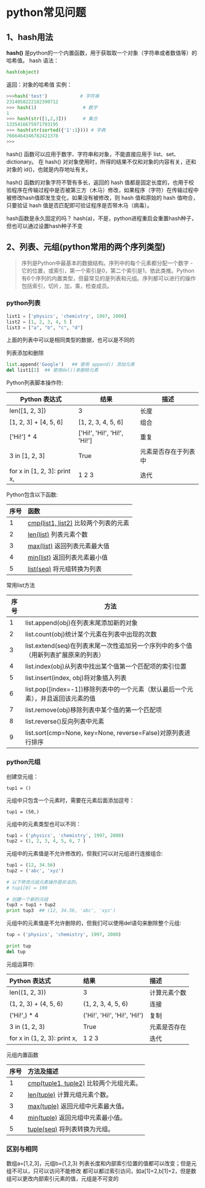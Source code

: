 # python常见问题

## 1、hash用法
**hash()** 是python的一个内置函数，用于获取取一个对象（字符串或者数值等）的哈希值。
hash 语法：

```python
hash(object)
```

返回：对象的哈希值
实例：
```python
>>>hash('test')            # 字符串
2314058222102390712
>>> hash(1)                 # 数字
1
>>> hash(str([1,2,3]))      # 集合
1335416675971793195
>>> hash(str(sorted({'1':1}))) # 字典
7666464346782421378
>>>
```

hash() 函数可以应用于数字、字符串和对象，不能直接应用于 list、set、dictionary。
在 hash() 对对象使用时，所得的结果不仅和对象的内容有关，还和对象的 id()，也就是内存地址有关。

hash() 函数的对象字符不管有多长，返回的 hash 值都是固定长度的，也用于校验程序在传输过程中是否被第三方（木马）修改，如果程序（字符）在传输过程中被修改hash值即发生变化，如果没有被修改，则 hash 值和原始的 hash 值吻合，只要验证 hash 值是否匹配即可验证程序是否带木马（病毒）。

hash函数是永久固定的吗？
hash(a)，不是，python进程重启会重置hash种子，但也可以通过设置hash种子不变

## 2、列表、元组(python常用的两个序列类型)

> 序列是Python中最基本的数据结构。序列中的每个元素都分配一个数字 - 它的位置，或索引，第一个索引是0，第二个索引是1，依此类推。Python有6个序列的内置类型，但最常见的是列表和元组。序列都可以进行的操作包括索引，切片，加，乘，检查成员。

### python列表

```python
list1 = ['physics', 'chemistry', 1997, 2000]
list2 = [1, 2, 3, 4, 5 ]
list3 = ["a", "b", "c", "d"]
```

上面的列表中可以是相同类型的数据，也可以是不同的

列表添加和删除
```python
list.append('Google')   ## 使用 append() 添加元素
del list1[2]  ## 使用del()来删除元素
```

Python列表脚本操作符:

|Python 表达式	|结果	|描述|
|---|---|---|
|len([1, 2, 3])	|3|	长度|
|[1, 2, 3] + [4, 5, 6]	|[1, 2, 3, 4, 5, 6]	|组合|
|['Hi!'] * 4|	['Hi!', 'Hi!', 'Hi!', 'Hi!']|	重复|
|3 in [1, 2, 3] |True|	元素是否存在于列表中|
|for x in [1, 2, 3]: print x,	|1 2 3	|迭代|

Python包含以下函数:

| 序号 | 函数                                                         |
| :--- | :----------------------------------------------------------- |
| 1    | [cmp(list1, list2)](https://www.runoob.com/python/att-list-cmp.html) 比较两个列表的元素 |
| 2    | [len(list)](https://www.runoob.com/python/att-list-len.html) 列表元素个数 |
| 3    | [max(list)](https://www.runoob.com/python/att-list-max.html) 返回列表元素最大值 |
| 4    | [min(list)](https://www.runoob.com/python/att-list-min.html) 返回列表元素最小值 |
| 5    | [list(seq)](https://www.runoob.com/python/att-list-list.html) 将元组转换为列表 |

常用list方法

|序号|方法|
|---|---|
|1	|list.append(obj)在列表末尾添加新的对象|
|2	|list.count(obj)统计某个元素在列表中出现的次数|
|3	|list.extend(seq)在列表末尾一次性追加另一个序列中的多个值（用新列表扩展原来的列表）|
|4	|list.index(obj)从列表中找出某个值第一个匹配项的索引位置|
|5	|list.insert(index, obj)将对象插入列表|
|6	|list.pop([index=-1])移除列表中的一个元素（默认最后一个元素），并且返回该元素的值|
|7	|list.remove(obj)移除列表中某个值的第一个匹配项|
|8	|list.reverse()反向列表中元素|
|9	|list.sort(cmp=None, key=None, reverse=False)对原列表进行排序|

### python元组

创建空元组：
```
tup1 = ()
```

元组中只包含一个元素时，需要在元素后面添加逗号：
```
tup1 = (50,)
```

元组中的元素类型也可以不同：
```python
tup1 = ('physics', 'chemistry', 1997, 2000)
tup2 = (1, 2, 3, 4, 5, 6, 7 )
```

元组中的元素值是不允许修改的，但我们可以对元组进行连接组合:
```python
tup1 = (12, 34.56)
tup2 = ('abc', 'xyz')
 
# 以下修改元组元素操作是非法的。
# tup1[0] = 100
 
# 创建一个新的元组
tup3 = tup1 + tup2
print tup3  ## (12, 34.56, 'abc', 'xyz')
```

元组中的元素值是不允许删除的，但我们可以使用del语句来删除整个元组:
```python
tup = ('physics', 'chemistry', 1997, 2000)
 
print tup
del tup
```

元组运算符:

| Python 表达式                | 结果                         | 描述         |
| :--------------------------- | :--------------------------- | :----------- |
| len((1, 2, 3))               | 3                            | 计算元素个数 |
| (1, 2, 3) + (4, 5, 6)        | (1, 2, 3, 4, 5, 6)           | 连接         |
| ('Hi!',) * 4                 | ('Hi!', 'Hi!', 'Hi!', 'Hi!') | 复制         |
| 3 in (1, 2, 3)               | True                         | 元素是否存在 |
| for x in (1, 2, 3): print x, | 1 2 3                        | 迭代         |

元组内置函数

| 序号 | 方法及描述                                                   |
| :--- | :----------------------------------------------------------- |
| 1    | [cmp(tuple1, tuple2)](https://www.runoob.com/python/att-tuple-cmp.html) 比较两个元组元素。 |
| 2    | [len(tuple)](https://www.runoob.com/python/att-tuple-len.html) 计算元组元素个数。 |
| 3    | [max(tuple)](https://www.runoob.com/python/att-tuple-max.html) 返回元组中元素最大值。 |
| 4    | [min(tuple)](https://www.runoob.com/python/att-tuple-min.html) 返回元组中元素最小值。 |
| 5    | [tuple(seq)](https://www.runoob.com/python/att-tuple-tuple.html) 将列表转换为元组。 |

### 区别与相同

数组a=[1,2,3]，元组b=(1,2,3)
列表长度和内部索引位置的值都可以改变；但是元组不可以，只可以访问不能修改
都可以都过索引访问，如a[1]=2,b[1]=2，但是数组可以更改内部索引元素的值，元组是不可变的

